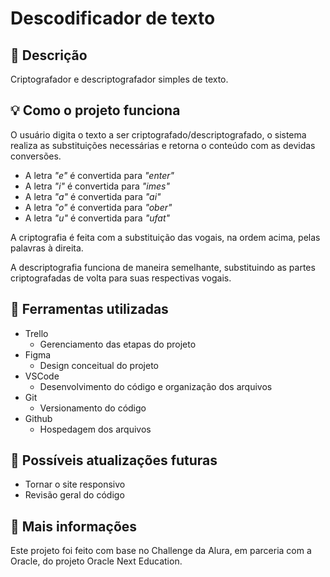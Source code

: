 # Descodificador de texto

## 📖 Descrição

Criptografador e descriptografador simples de texto.

## 💡 Como o projeto funciona

O usuário digita o texto a ser criptografado/descriptografado, o sistema realiza as substituições necessárias e retorna o conteúdo com as devidas conversões.

* A letra *"e"* é convertida para *"enter"*
* A letra *"i"* é convertida para *"imes"*
* A letra *"a"* é convertida para *"ai"*
* A letra *"o"* é convertida para *"ober"*
* A letra *"u"* é convertida para *"ufat"*

A criptografia é feita com a substituição das vogais, na ordem acima, pelas palavras à direita.

A descriptografia funciona de maneira semelhante, substituindo as partes criptografadas de volta para suas respectivas vogais.

## 🔨 Ferramentas utilizadas

* Trello
  * Gerenciamento das etapas do projeto
* Figma
  * Design conceitual do projeto
* VSCode
  * Desenvolvimento do código e organização dos arquivos
* Git
  * Versionamento do código
* Github
  * Hospedagem dos arquivos

## 📆 Possíveis atualizações futuras

* Tornar o site responsivo
* Revisão geral do código

## 📌 Mais informações

Este projeto foi feito com base no Challenge da Alura, em parceria com a Oracle, do projeto Oracle Next Education.